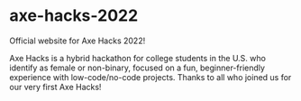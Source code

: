 # axe-hacks-2022
Official website for Axe Hacks 2022!

Axe Hacks is a hybrid hackathon for college students in the U.S. who identify as female or non-binary, focused on a fun, beginner-friendly experience with low-code/no-code projects. Thanks to all who joined us for our very first Axe Hacks!

